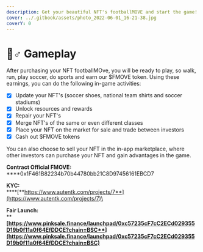 ```yaml
---
description: Get your beautiful NFT's footballMOVE and start the game!
cover: ../.gitbook/assets/photo_2022-06-01_16-21-38.jpg
coverY: 0
---
```


# 🚴♂ Gameplay

After purchasing your NFT footballMOve, you will be ready to play, so walk, run, play soccer, do sports and earn our $FMOVE token. Using these earnings, you can do the following in-game activities:

* [x] Update your NFT's (soccer shoes, national team shirts and soccer stadiums)
* [x] Unlock resources and rewards
* [x] Repair your NFT's
* [x] Merge NFT's of the same or even different classes
* [x] Place your NFT on the market for sale and trade between investors
* [x] Cash out $FMOVE tokens

You can also choose to sell your NFT in the in-app marketplace, where other investors can purchase your NFT and gain advantages in the game.

**Contract Official FMOVE:**\
****0x1F461B82234b70b44780bb21C8D97456161EBCD7

**KYC:** \
****[**https://www.autentk.com/projects/7**](https://www.autentk.com/projects/7)\


**Fair Launch:** \
****[**https://www.pinksale.finance/launchpad/0xc57235cF7cC2ECd029355D19b0f11a0f64EfDDCE?chain=BSC**](https://www.pinksale.finance/launchpad/0xc57235cF7cC2ECd029355D19b0f11a0f64EfDDCE?chain=BSC)****
